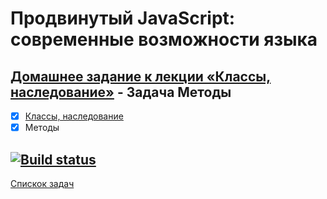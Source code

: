 # Продвинутый JavaScript: современные возможности языка
## [Домашнее задание к лекции «Классы, наследование»](https://github.com/TomSG03/ajs-homeworks/tree/master/oop) - Задача Методы
- [x] [Классы, наследование](https://github.com/TomSG03/opp-class)
- [x] Методы

[![Build status](https://ci.appveyor.com/api/projects/status/rbei0hrdehodu5yy?svg=true)](https://ci.appveyor.com/project/TomSG03/opp-metod)
---
[Спискок задач](https://github.com/TomSG03/ajs-homeworks-list)
